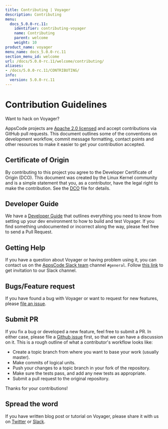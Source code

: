 ```yaml
---
title: Contributing | Voyager
description: Contributing
menu:
  docs_5.0.0-rc.11:
    identifier: contributing-voyager
    name: Contributing
    parent: welcome
    weight: 10
product_name: voyager
menu_name: docs_5.0.0-rc.11
section_menu_id: welcome
url: /docs/5.0.0-rc.11/welcome/contributing/
aliases:
- /docs/5.0.0-rc.11/CONTRIBUTING/
info:
  version: 5.0.0-rc.11
---
```


# Contribution Guidelines
Want to hack on Voyager?

AppsCode projects are [Apache 2.0 licensed](https://github.com/appscode/voyager/blob/master/LICENSE) and accept contributions via
GitHub pull requests.  This document outlines some of the conventions on
development workflow, commit message formatting, contact points and other
resources to make it easier to get your contribution accepted.

## Certificate of Origin

By contributing to this project you agree to the Developer Certificate of
Origin (DCO). This document was created by the Linux Kernel community and is a
simple statement that you, as a contributor, have the legal right to make the
contribution. See the [DCO](https://github.com/appscode/voyager/blob/master/DCO) file for details.

## Developer Guide

We have a [Developer Guide](/docs/5.0.0-rc.11/setup/developer-guide/overview) that outlines everything you need to know from setting up your
dev environment to how to build and test Voyager. If you find something undocumented or incorrect along the way,
please feel free to send a Pull Request.

## Getting Help

If you have a question about Voyager or having problem using it, you can contact us on the [AppsCode Slack team](https://appscode.slack.com/messages/C0XQFLGRM/details/) channel `#general`. Follow [this link](https://slack.appscode.com) to get invitation to our Slack channel.

## Bugs/Feature request

If you have found a bug with Voyager or want to request for new features, please [file an issue](https://github.com/appscode/voyager/issues/new).

## Submit PR

If you fix a bug or developed a new feature, feel free to submit a PR. In either case, please file a [Github issue](https://github.com/appscode/voyager/issues/new) first, so that we can have a discussion on it. This is a rough outline of what a contributor's workflow looks like:


- Create a topic branch from where you want to base your work (usually master).
- Make commits of logical units.
- Push your changes to a topic branch in your fork of the repository.
- Make sure the tests pass, and add any new tests as appropriate.
- Submit a pull request to the original repository.

Thanks for your contributions!

## Spread the word

If you have written blog post or tutorial on Voyager, please share it with us on [Twitter](https://twitter.com/AppsCodeHQ) or [Slack](https://slack.appscode.com).
